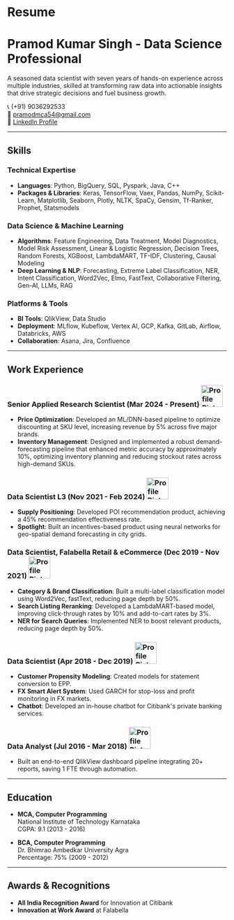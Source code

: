 # Resume

# Pramod Kumar Singh - Data Science Professional

A seasoned data scientist with seven years of hands-on experience across multiple industries, skilled at transforming raw data into actionable insights that drive strategic decisions and fuel business growth.

📞 (+91) 9036292533  
📧 [pramodmca54@gmail.com](mailto:pramodmca54@gmail.com)  
🔗 [LinkedIn Profile](https://www.linkedin.com/in/pramod-k-8b3a44104/)

---

## Skills

### Technical Expertise
- **Languages**: Python, BigQuery, SQL, Pyspark, Java, C++
- **Packages & Libraries**: Keras, TensorFlow, Vaex, Pandas, NumPy, Scikit-Learn, Matplotlib, Seaborn, Plotly, NLTK, SpaCy, Gensim, Tf-Ranker, Prophet, Statsmodels

### Data Science & Machine Learning
- **Algorithms**: Feature Engineering, Data Treatment, Model Diagnostics, Model Risk Assessment, Linear & Logistic Regression, Decision Trees, Random Forests, XGBoost, LambdaMART, TF-IDF, Clustering, Causal Modeling
- **Deep Learning & NLP**: Forecasting, Extreme Label Classification, NER, Intent Classification, Word2Vec, Elmo, FastText, Collaborative Filtering, Gen-AI, LLMs, RAG

### Platforms & Tools
- **BI Tools**: QlikView, Data Studio
- **Deployment**: MLflow, Kubeflow, Vertex AI, GCP, Kafka, GitLab, Airflow, Databricks, AWS
- **Collaboration**: Asana, Jira, Confluence

---

## Work Experience

### Senior Applied Research Scientist (Mar 2024 - Present) <img src="https://upload.wikimedia.org/wikipedia/commons/0/00/Nykaa_New_Logo.svg" alt="Profile Picture" width="50" height="50">
- **Price Optimization**: Developed an ML/DNN-based pipeline to optimize discounting at SKU level, increasing revenue by 5% across five major brands.
- **Inventory Management**: Designed and implemented a robust demand-forecasting pipeline that enhanced metric accuracy by approximately 10%, optimizing inventory planning and reducing stockout rates across high-demand SKUs.

### Data Scientist L3 (Nov 2021 - Feb 2024) <img src="https://seeklogo.com/images/G/gojek-solv-logo-A807432D2F-seeklogo.com.png" alt="Profile Picture" width="50" height="50">
- **Supply Positioning**: Developed POI recommendation product, achieving a 45% recommendation effectiveness rate.
- **Spotlight**: Built an incentives-based product using neural networks for geo-spatial demand forecasting in city grids.

### Data Scientist, Falabella Retail & eCommerce (Dec 2019 - Nov 2021) <img src="https://encrypted-tbn0.gstatic.com/images?q=tbn:ANd9GcTPHoSVAwdkU-E1krzOKQyMiNsSI0BPPCINwQ&s" alt="Profile Picture" width="50" height="50">
- **Category & Brand Classification**: Built a multi-label classification model using Word2Vec, fastText, reducing page depth by 50%.
- **Search Listing Reranking**: Developed a LambdaMART-based model, improving click-through rates by 10% and add-to-cart rates by 3%.
- **NER for Search Queries**: Implemented NER to boost relevant products, reducing page depth by 50%.

### Data Scientist (Apr 2018 - Dec 2019)  <img src="https://cdn.iconscout.com/icon/free/png-256/free-citi-logo-icon-download-in-svg-png-gif-file-formats--bank-payment-method-gateway-logos-pack-icons-675714.png?f=webp&w=256" alt="Profile Picture" width="50" height="50"> 
- **Customer Propensity Modeling**: Created models for statement conversion to EPP.
- **FX Smart Alert System**: Used GARCH for stop-loss and profit monitoring in FX markets.
- **Chatbot**: Developed an in-house chatbot for Citibank's private banking services.

### Data Analyst (Jul 2016 - Mar 2018)  <img src="https://cdn.iconscout.com/icon/free/png-256/free-citi-logo-icon-download-in-svg-png-gif-file-formats--bank-payment-method-gateway-logos-pack-icons-675714.png?f=webp&w=256" alt="Profile Picture" width="50" height="50">
- Built an end-to-end QlikView dashboard pipeline integrating 20+ reports, saving 1 FTE through automation.

---

## Education
- **MCA, Computer Programming**  
  National Institute of Technology Karnataka  
  CGPA: 9.1 (2013 - 2016)

- **BCA, Computer Programming**  
  Dr. Bhimrao Ambedkar University Agra  
  Percentage: 75% (2009 - 2012)

---

## Awards & Recognitions
- **All India Recognition Award** for Innovation at Citibank
- **Innovation at Work Award** at Falabella
